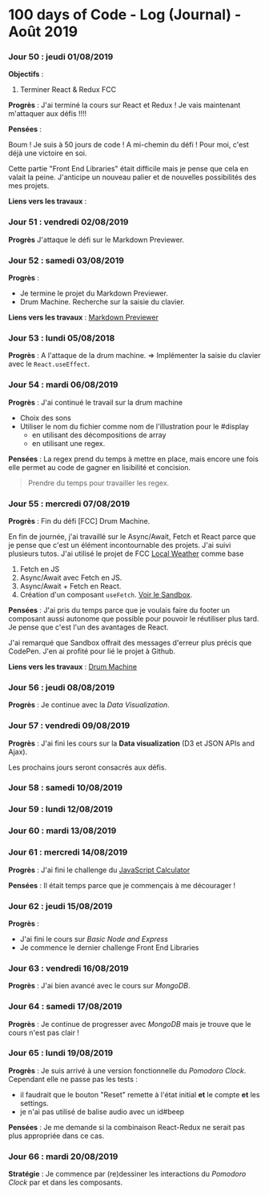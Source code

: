 # 100 days of Code - Log (Journal) - Août 2019

### Jour 50 : jeudi 01/08/2019

**Objectifs** :
1. Terminer React & Redux FCC

**Progrès** : J'ai terminé la cours sur React et Redux ! Je vais maintenant m'attaquer aux défis !!!!

**Pensées** :

Boum ! Je suis à 50 jours de code ! A mi-chemin du défi ! Pour moi, c'est déjà une victoire en soi.

Cette partie "Front End Libraries" était difficile mais je pense que cela en valait la peine. J'anticipe un nouveau palier et de nouvelles possibilités des mes projets.

**Liens vers les travaux** :

### Jour 51 : vendredi 02/08/2019

**Progrès** J'attaque le défi sur le Markdown Previewer.

### Jour 52 : samedi 03/08/2019

**Progrès** :
- Je termine le projet du Markdown Previewer.
- Drum Machine. Recherche sur la saisie du clavier.

**Liens vers les travaux** : [Markdown Previewer](https://codepen.io/jmarcm/full/pMWwBO)

### Jour 53 : lundi 05/08/2018

**Progrès** : A l'attaque de la drum machine. => Implémenter la saisie du clavier avec le `React.useEffect`.

### Jour 54 : mardi 06/08/2019

**Progrès** :
J'ai continué le travail sur la drum machine
- Choix des sons
- Utiliser le nom du fichier comme nom de l'illustration pour le #display
  - en utilisant des décompositions de array 
  - en utilisant une regex.
  
**Pensées** : La regex prend du temps à mettre en place, mais encore une fois elle permet au code de gagner en lisibilité et concision.
> Prendre du temps pour travailler les regex.

### Jour 55 : mercredi 07/08/2019

**Progrès** :
Fin du défi [FCC] Drum Machine.

En fin de journée, j'ai travaillé sur le Async/Await, Fetch et React parce que je pense que c'est un élément incontournable des projets.
J'ai suivi plusieurs tutos. J'ai utilisé le projet de FCC [Local Weather](https://codepen.io/jmarcm/full/MjMoOg) comme base
1. Fetch en JS
1. Async/Await avec Fetch en JS.
1. Async/Await + Fetch en React.
1. Création d'un composant `useFetch`. [Voir le Sandbox](https://codesandbox.io/s/local-weather-olsud).

**Pensées** :
J'ai pris du temps parce que je voulais faire du footer un composant aussi autonome que possible pour pouvoir le réutiliser plus tard. Je pense que c'est l'un des avantages de React.

J'ai remarqué que Sandbox offrait des messages d'erreur plus précis que CodePen.
J'en ai profité pour lié le projet à Github.

**Liens vers les travaux** : [Drum Machine](https://codepen.io/jmarcm/full/KOQBEa)

### Jour 56 : jeudi 08/08/2019

**Progrès** : Je continue avec la *Data Visualization*.

### Jour 57 : vendredi 09/08/2019

**Progrès** : J'ai fini les cours sur la **Data visualization** (D3 et JSON APIs and Ajax).

Les prochains jours seront consacrés aux défis.

### Jour 58 : samedi 10/08/2019

### Jour 59 : lundi 12/08/2019

### Jour 60 : mardi 13/08/2019

### Jour 61 : mercredi 14/08/2019

**Progrès** : J'ai fini le challenge du [JavaScript Calculator](https://codepen.io/jmarcm/full/JgqKgy)

**Pensées** : Il était temps parce que je commençais à me décourager !

### Jour 62 : jeudi 15/08/2019

**Progrès** :
- J'ai fini le cours sur *Basic Node and Express*
- Je commence le dernier challenge Front End Libraries

### Jour 63 : vendredi 16/08/2019
**Progrès** : J'ai bien avancé avec le cours sur *MongoDB*.
### Jour 64 : samedi 17/08/2019
**Progrès** : Je continue de progresser avec *MongoDB* mais je trouve que le cours n'est pas clair !

### Jour 65 : lundi 19/08/2019
**Progrès** : Je suis arrivé à une version fonctionnelle du *Pomodoro Clock*. Cependant elle ne passe pas les tests :
- il faudrait que le bouton "Reset" remette à l'état initial **et** le compte **et** les settings.
- je n'ai pas utilisé de balise audio avec un id#beep

**Pensées** : Je me demande si la combinaison React-Redux ne serait pas plus appropriée dans ce cas.

### Jour 66 : mardi 20/08/2019
**Stratégie** : Je commence par (re)dessiner les interactions du *Pomodoro Clock* par et dans les composants.
